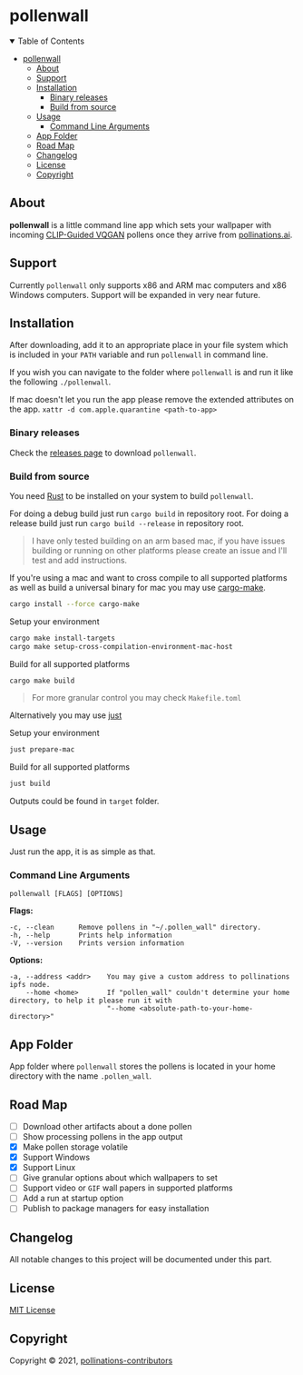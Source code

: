 # pollenwall

<details open>
  <summary>Table of Contents</summary>

- [pollenwall](#pollenwall)
  - [About](#about)
  - [Support](#support)
  - [Installation](#installation)
    - [Binary releases](#binary-releases)
    - [Build from source](#build-from-source)
  - [Usage](#usage)
    - [Command Line Arguments](#command-line-arguments)
  - [App Folder](#app-folder)
  - [Road Map](#road-map)
  - [Changelog](#changelog)
  - [License](#license)
  - [Copyright](#copyright)

</details>

## About

**pollenwall** is a little command line app which sets your wallpaper with incoming [CLIP-Guided VQGAN](https://pollinations.ai/p/QmScDZ61x3AQbV6NJ9Wxb6VDTfprkPMRGyWM25iQ2xgFiA/create) pollens once they arrive from [pollinations.ai](https://pollinations.ai/c/Anything).

## Support

Currently `pollenwall` only supports x86 and ARM mac computers and x86 Windows computers.
Support will be expanded in very near future.

## Installation

After downloading, add it to an appropriate place in your file system which is included in your `PATH` variable and run `pollenwall` in command line.

If you wish you can navigate to the folder where `pollenwall` is and run it like the following `./pollenwall`.

If mac doesn't let you run the app please remove the extended attributes on the app.
`xattr -d com.apple.quarantine <path-to-app>`

### Binary releases

Check the [releases page](https://github.com/pollinations/pollenwall/releases) to download `pollenwall`.

### Build from source

You need [Rust](https://www.rust-lang.org/tools/install) to be installed on your system to build `pollenwall`.

For doing a debug build just run `cargo build` in repository root.
For doing a release build just run `cargo build --release` in repository root.

> I have only tested building on an arm based mac, if you have issues building or running on other platforms please create an issue and I'll test and add instructions.

If you're using a mac and want to cross compile to all supported platforms as well as build a universal binary for mac you may use [cargo-make](https://github.com/sagiegurari/cargo-make).

```bash
cargo install --force cargo-make
```

Setup your environment

```bash
cargo make install-targets
cargo make setup-cross-compilation-environment-mac-host
```

Build for all supported platforms

```bash
cargo make build
```

> For more granular control you may check `Makefile.toml`

Alternatively you may use [just](https://github.com/casey/just)

Setup your environment

```bash
just prepare-mac
```

Build for all supported platforms

```bash
just build
```

Outputs could be found in `target` folder.

## Usage

Just run the app, it is as simple as that.

### Command Line Arguments

```
pollenwall [FLAGS] [OPTIONS]
```

**Flags:**

```
-c, --clean      Remove pollens in "~/.pollen_wall" directory.
-h, --help       Prints help information
-V, --version    Prints version information
```

**Options:**

```
-a, --address <addr>    You may give a custom address to pollinations ipfs node.
    --home <home>       If "pollen_wall" couldn't determine your home directory, to help it please run it with
                        "--home <absolute-path-to-your-home-directory>"
```

## App Folder

App folder where `pollenwall` stores the pollens is located in your home directory with the name `.pollen_wall`.

## Road Map

- [ ] Download other artifacts about a done pollen
- [ ] Show processing pollens in the app output
- [x] Make pollen storage volatile
- [x] Support Windows
- [x] Support Linux
- [ ] Give granular options about which wallpapers to set
- [ ] Support video or `GIF` wall papers in supported platforms
- [ ] Add a run at startup option
- [ ] Publish to package managers for easy installation

## Changelog

All notable changes to this project will be documented under this part.

## License

[MIT License](https://en.wikipedia.org/wiki/MIT_License)

## Copyright

Copyright © 2021, [pollinations-contributors](https://github.com/orgs/pollinations/people)

